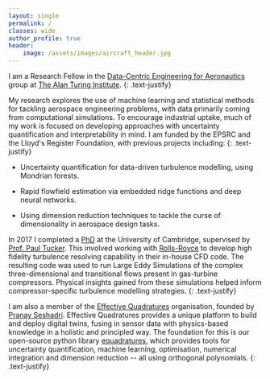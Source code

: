 ```yaml
---
layout: single
permalink: /
classes: wide
author_profile: true
header:
    image: /assets/images/aircraft_header.jpg
---
```


I am a Research Fellow in the [Data-Centric Engineering for Aeronautics](https://www.turing.ac.uk/research/research-projects/digital-twins-aeronautics) group at [The Alan Turing Institute](https://www.turing.ac.uk/).
{: .text-justify}

My research explores the use of machine learning and statistical methods for tackling aerospace engineering problems, with data primarily coming from computational simulations. To encourage industrial uptake, much of my work is focused on developing approaches with uncertainty quantification and interpretability in mind. I am funded by the EPSRC and the Lloyd's Register Foundation, with previous projects including:
{: .text-justify}

- Uncertainty quantification for data-driven turbulence modelling, using Mondrian forests.

- Rapid flowfield estimation via embedded ridge functions and deep neural networks.

- Using dimension reduction techniques to tackle the curse of dimensionality in aerospace design tasks.

In 2017 I completed a [PhD](https://www.repository.cam.ac.uk/handle/1810/270030) at the University of Cambridge, supervised by [Prof. Paul Tucker](https://www.murrayedwards.cam.ac.uk/fellows/professor-paul-g-tucker). This involved working with [Rolls-Royce](https://www.rolls-royce.com/products-and-services/civil-aerospace.aspx) to develop high fidelity turbulence resolving capability in their in-house CFD code. The resulting code was used to run Large Eddy Simulations of the complex three-dimensional and transitional flows present in gas-turbine compressors. Physical insights gained from these simulations helped inform compressor-specific turbulence modelling strategies. 
{: .text-justify}

I am also a member of the [Effective Quadratures](https://www.effective-quadratures.org/) organisation, founded by [Pranay Seshadri](https://www.psesh.com/). Effective Quadratures provides a unique platform to build and deploy digital twins, fusing in sensor data with physics-based knowledge in a holistic and principled way. The foundation for this is our open-source python library [equadratures](https://github.com/Effective-Quadratures/Effective-Quadratures), which provides tools for uncertainty quantification, machine learning, optimisation, numerical integration and dimension reduction -- all using orthogonal polynomials.
{: .text-justify}

